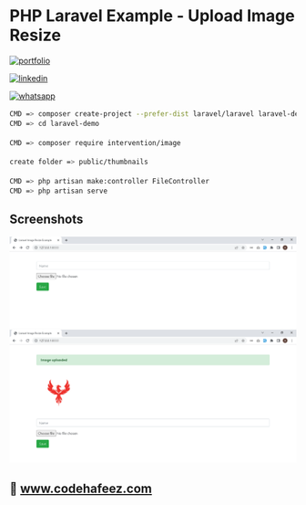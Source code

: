 # PHP Laravel Example - Upload Image Resize

[![portfolio](https://img.shields.io/badge/my_portfolio-000?style=for-the-badge&logo=ko-fi&logoColor=white)](https://www.codehafeez.com/)

[![linkedin](https://img.shields.io/badge/linkedin-0A66C2?style=for-the-badge&logo=linkedin&logoColor=white)](https://www.linkedin.com/in/codehafeez/)

[![whatsapp](https://img.shields.io/badge/whatsapp-GREEN?style=for-the-badge&logo=whatsapp&logoColor=white)](https://api.whatsapp.com/send?phone=923123349398)



```bash
CMD => composer create-project --prefer-dist laravel/laravel laravel-demo
CMD => cd laravel-demo

CMD => composer require intervention/image

create folder => public/thumbnails

CMD => php artisan make:controller FileController
CMD => php artisan serve
```    


## Screenshots
![](https://raw.githubusercontent.com/codehafeez/Laravel-LargeAndResizeImageUpload/main/Screenshots/Output-01.png)
![](https://raw.githubusercontent.com/codehafeez/Laravel-LargeAndResizeImageUpload/main/Screenshots/Output-02.png)


## 🔗 www.codehafeez.com

